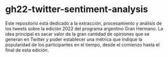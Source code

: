 # gh22-twitter-sentiment-analysis

Este repositorio está dedicado a la extracción, procesamiento y análisis de los tweets sobre la edición 2022 del programa argentino Gran Hermano. 
La idea principal es sacar valor de la gran cantidad de opiniones que se generan en Twitter y poder establecer una métrica que indique la popularidad de los participantes en el tiempo, desde el comienzo hasta el final de esta edición.